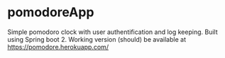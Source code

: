 # pomodoreApp

Simple pomodoro clock with user authentification and log keeping. Built using Spring boot 2. Working version (should) be available at https://pomodore.herokuapp.com/
